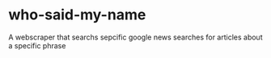 # who-said-my-name
A webscraper that searchs sepcific google news searches for articles about a specific phrase
